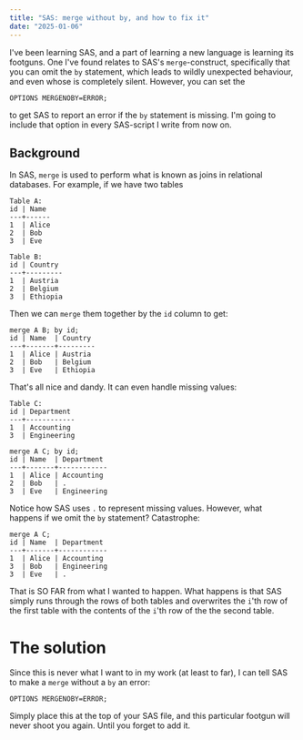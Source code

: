 ```yaml
---
title: "SAS: merge without by, and how to fix it"
date: "2025-01-06"
---
```


I've been learning SAS, and a part of learning a new language is learning its footguns. One I've found relates to SAS's `merge`-construct,
specifically that you can omit the `by` statement, which leads to wildly unexpected behaviour, and even whose is completely silent. However, you
can set the 

```
OPTIONS MERGENOBY=ERROR;
```

to get SAS to report an error if the `by` statement is missing. I'm going to include that option in every SAS-script I write from now on.

## Background
In SAS, `merge` is used to perform what is known as joins in relational databases. For example, if we have two tables

```
Table A:
id | Name
---+------
1  | Alice
2  | Bob
3  | Eve

Table B:
id | Country
---+---------
1  | Austria
2  | Belgium
3  | Ethiopia
```

Then we can `merge` them together by the `id` column to get:

```
merge A B; by id;
id | Name  | Country
---+-------+---------
1  | Alice | Austria
2  | Bob   | Belgium
3  | Eve   | Ethiopia
```

That's all nice and dandy. It can even handle missing values:

```
Table C:
id | Department
---+------------
1  | Accounting
3  | Engineering

merge A C; by id;
id | Name  | Department
---+-------+------------
1  | Alice | Accounting
2  | Bob   | .
3  | Eve   | Engineering
```

Notice how SAS uses `.` to represent missing values. However, what happens if we omit the `by` statement? Catastrophe:

```
merge A C;
id | Name  | Department
---+-------+------------
1  | Alice | Accounting
3  | Bob   | Engineering
3  | Eve   | .
```
That is SO FAR from what I wanted to happen. What happens is that SAS simply runs through the rows of both tables and overwrites
the `i`'th row of the first table with the contents of the `i`'th row of the the second table.

# The solution
Since this is never what I want to in my work (at least to far), I can tell SAS to make a `merge` without a `by` an error:

```
OPTIONS MERGENOBY=ERROR;
```

Simply place this at the top of your SAS file, and this particular footgun will never shoot you again. Until you forget to add it.
